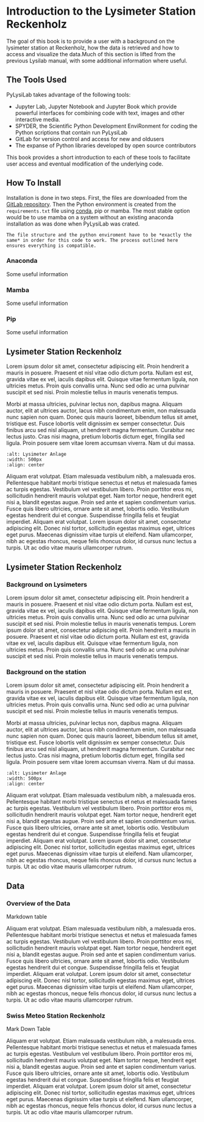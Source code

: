 # Introduction to the Lysimeter Station Reckenholz

The goal of this book is to provide a user with a background on the lysimeter station at Reckenholz, how the data is retrieved and how to access and visualize the data.Much of this section is lifted from the previous Lysilab manual, with some additional information where useful.

## The Tools Used

PyLysiLab takes advantage of the following tools:
- Jupyter Lab, Jupyter Notebook and Jupyter Book which provide powerful interfaces for combining code with text, images and other interactive media.
- SPYDER, the Scientific Python Development EnviRonment for coding the Python scriptions that contain run PyLysiLab
- GitLab for version control and access for new and oldusers
- The expanse of Python libraries developed by open source contributors

This book provides a short introduction to each of these tools to facilitate user access and eventual modification of the underlying code.

## How To Install

Installation is done in two steps. First, the files are downloaded from the [GitLab repository](www.notalink_12o32389217192812.com). Then the Python environment is created from the `requirements.txt` file using [conda](), pip or mamba. The most stable option would be to use mamba on a system without an existing anaconda installation as was done when PyLysiLab was crated.

```{note}
The file structure and the python enviroment have to be *exactly the same* in order for this code to work. The process outlined here ensures everything is compatible.
```
### Anaconda

Some useful information

### Mamba

Some useful information

### Pip

Some useful information

## Lysimeter Station Reckenholz

Lorem ipsum dolor sit amet, consectetur adipiscing elit. Proin hendrerit a mauris in posuere. Praesent et nisl vitae odio dictum porta. Nullam est est, gravida vitae ex vel, iaculis dapibus elit. Quisque vitae fermentum ligula, non ultricies metus. Proin quis convallis urna. Nunc sed odio ac urna pulvinar suscipit et sed nisi. Proin molestie tellus in mauris venenatis tempus.

Morbi at massa ultricies, pulvinar lectus non, dapibus magna. Aliquam auctor, elit at ultrices auctor, lacus nibh condimentum enim, non malesuada nunc sapien non quam. Donec quis mauris laoreet, bibendum tellus sit amet, tristique est. Fusce lobortis velit dignissim ex semper consectetur. Duis finibus arcu sed nisl aliquam, ut hendrerit magna fermentum. Curabitur nec lectus justo. Cras nisi magna, pretium lobortis dictum eget, fringilla sed ligula. Proin posuere sem vitae lorem accumsan viverra. Nam ut dui massa.

```{image} anlage.PNG
:alt: Lysimeter Anlage
:width: 500px
:align: center
```

Aliquam erat volutpat. Etiam malesuada vestibulum nibh, a malesuada eros. Pellentesque habitant morbi tristique senectus et netus et malesuada fames ac turpis egestas. Vestibulum vel vestibulum libero. Proin porttitor eros mi, sollicitudin hendrerit mauris volutpat eget. Nam tortor neque, hendrerit eget nisi a, blandit egestas augue. Proin sed ante et sapien condimentum varius. Fusce quis libero ultricies, ornare ante sit amet, lobortis odio. Vestibulum egestas hendrerit dui et congue. Suspendisse fringilla felis et feugiat imperdiet. Aliquam erat volutpat. Lorem ipsum dolor sit amet, consectetur adipiscing elit. Donec nisl tortor, sollicitudin egestas maximus eget, ultrices eget purus. Maecenas dignissim vitae turpis ut eleifend. Nam ullamcorper, nibh ac egestas rhoncus, neque felis rhoncus dolor, id cursus nunc lectus a turpis. Ut ac odio vitae mauris ullamcorper rutrum.


## Lysimeter Station Reckenholz

### Background on Lysimeters

Lorem ipsum dolor sit amet, consectetur adipiscing elit. Proin hendrerit a mauris in posuere. Praesent et nisl vitae odio dictum porta. Nullam est est, gravida vitae ex vel, iaculis dapibus elit. Quisque vitae fermentum ligula, non ultricies metus. Proin quis convallis urna. Nunc sed odio ac urna pulvinar suscipit et sed nisi. Proin molestie tellus in mauris venenatis tempus. Lorem ipsum dolor sit amet, consectetur adipiscing elit. Proin hendrerit a mauris in posuere. Praesent et nisl vitae odio dictum porta. Nullam est est, gravida vitae ex vel, iaculis dapibus elit. Quisque vitae fermentum ligula, non ultricies metus. Proin quis convallis urna. Nunc sed odio ac urna pulvinar suscipit et sed nisi. Proin molestie tellus in mauris venenatis tempus.

### Background on the station

Lorem ipsum dolor sit amet, consectetur adipiscing elit. Proin hendrerit a mauris in posuere. Praesent et nisl vitae odio dictum porta. Nullam est est, gravida vitae ex vel, iaculis dapibus elit. Quisque vitae fermentum ligula, non ultricies metus. Proin quis convallis urna. Nunc sed odio ac urna pulvinar suscipit et sed nisi. Proin molestie tellus in mauris venenatis tempus.

Morbi at massa ultricies, pulvinar lectus non, dapibus magna. Aliquam auctor, elit at ultrices auctor, lacus nibh condimentum enim, non malesuada nunc sapien non quam. Donec quis mauris laoreet, bibendum tellus sit amet, tristique est. Fusce lobortis velit dignissim ex semper consectetur. Duis finibus arcu sed nisl aliquam, ut hendrerit magna fermentum. Curabitur nec lectus justo. Cras nisi magna, pretium lobortis dictum eget, fringilla sed ligula. Proin posuere sem vitae lorem accumsan viverra. Nam ut dui massa.

```{image} outside.PNG
:alt: Lysimeter Anlage
:width: 500px
:align: center
```
Aliquam erat volutpat. Etiam malesuada vestibulum nibh, a malesuada eros. Pellentesque habitant morbi tristique senectus et netus et malesuada fames ac turpis egestas. Vestibulum vel vestibulum libero. Proin porttitor eros mi, sollicitudin hendrerit mauris volutpat eget. Nam tortor neque, hendrerit eget nisi a, blandit egestas augue. Proin sed ante et sapien condimentum varius. Fusce quis libero ultricies, ornare ante sit amet, lobortis odio. Vestibulum egestas hendrerit dui et congue. Suspendisse fringilla felis et feugiat imperdiet. Aliquam erat volutpat. Lorem ipsum dolor sit amet, consectetur adipiscing elit. Donec nisl tortor, sollicitudin egestas maximus eget, ultrices eget purus. Maecenas dignissim vitae turpis ut eleifend. Nam ullamcorper, nibh ac egestas rhoncus, neque felis rhoncus dolor, id cursus nunc lectus a turpis. Ut ac odio vitae mauris ullamcorper rutrum.

## Data

### Overview of the Data

Markdown table

Aliquam erat volutpat. Etiam malesuada vestibulum nibh, a malesuada eros. Pellentesque habitant morbi tristique senectus et netus et malesuada fames ac turpis egestas. Vestibulum vel vestibulum libero. Proin porttitor eros mi, sollicitudin hendrerit mauris volutpat eget. Nam tortor neque, hendrerit eget nisi a, blandit egestas augue. Proin sed ante et sapien condimentum varius. Fusce quis libero ultricies, ornare ante sit amet, lobortis odio. Vestibulum egestas hendrerit dui et congue. Suspendisse fringilla felis et feugiat imperdiet. Aliquam erat volutpat. Lorem ipsum dolor sit amet, consectetur adipiscing elit. Donec nisl tortor, sollicitudin egestas maximus eget, ultrices eget purus. Maecenas dignissim vitae turpis ut eleifend. Nam ullamcorper, nibh ac egestas rhoncus, neque felis rhoncus dolor, id cursus nunc lectus a turpis. Ut ac odio vitae mauris ullamcorper rutrum.

### Swiss Meteo Station Reckenholz

Mark Down Table

Aliquam erat volutpat. Etiam malesuada vestibulum nibh, a malesuada eros. Pellentesque habitant morbi tristique senectus et netus et malesuada fames ac turpis egestas. Vestibulum vel vestibulum libero. Proin porttitor eros mi, sollicitudin hendrerit mauris volutpat eget. Nam tortor neque, hendrerit eget nisi a, blandit egestas augue. Proin sed ante et sapien condimentum varius. Fusce quis libero ultricies, ornare ante sit amet, lobortis odio. Vestibulum egestas hendrerit dui et congue. Suspendisse fringilla felis et feugiat imperdiet. Aliquam erat volutpat. Lorem ipsum dolor sit amet, consectetur adipiscing elit. Donec nisl tortor, sollicitudin egestas maximus eget, ultrices eget purus. Maecenas dignissim vitae turpis ut eleifend. Nam ullamcorper, nibh ac egestas rhoncus, neque felis rhoncus dolor, id cursus nunc lectus a turpis. Ut ac odio vitae mauris ullamcorper rutrum.




